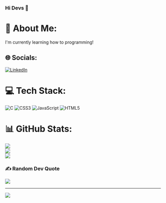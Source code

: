 ### Hi Devs 👋

# 💫 About Me:
I'm currently learning how to programming!<br>


## 🌐 Socials:
[![LinkedIn](https://img.shields.io/badge/LinkedIn-%230077B5.svg?logo=linkedin&logoColor=white)](https://linkedin.com/in/https://www.linkedin.com/in/maria-xavier-100742165/) 

# 💻 Tech Stack:
![C](https://img.shields.io/badge/c-%2300599C.svg?style=for-the-badge&logo=c&logoColor=white) ![CSS3](https://img.shields.io/badge/css3-%231572B6.svg?style=for-the-badge&logo=css3&logoColor=white) ![JavaScript](https://img.shields.io/badge/javascript-%23323330.svg?style=for-the-badge&logo=javascript&logoColor=%23F7DF1E) ![HTML5](https://img.shields.io/badge/html5-%23E34F26.svg?style=for-the-badge&logo=html5&logoColor=white)
# 📊 GitHub Stats:
![](https://github-readme-stats.vercel.app/api?username=marii182&theme=dark&hide_border=false&include_all_commits=true&count_private=false)<br/>
![](https://github-readme-streak-stats.herokuapp.com/?user=marii182&theme=dark&hide_border=false)<br/>
![](https://github-readme-stats.vercel.app/api/top-langs/?username=marii182&theme=dark&hide_border=false&include_all_commits=true&count_private=false&layout=compact)

### ✍️ Random Dev Quote
![](https://quotes-github-readme.vercel.app/api?type=horizontal&theme=radical)

---
[![](https://visitcount.itsvg.in/api?id=marii182&icon=0&color=0)](https://visitcount.itsvg.in)

<!-- Proudly created with GPRM ( https://gprm.itsvg.in ) -->
